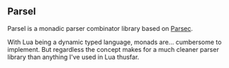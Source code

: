 Parsel
---

Parsel is a monadic parser combinator library based on [Parsec](http://hackage.haskell.org/package/parsec).

With Lua being a dynamic typed language, monads are... cumbersome to implement. But regardless the concept makes for a much cleaner parser library than anything I've used in Lua thusfar.